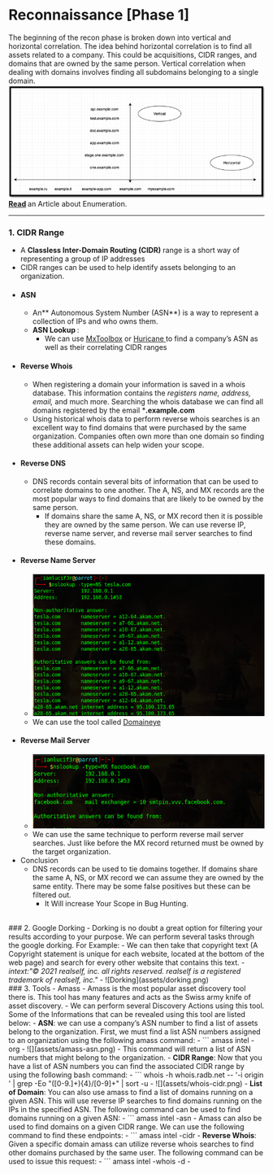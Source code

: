# Reconnaissance [Phase 1]
The beginning of the recon phase is broken down into vertical and horizontal correlation. The idea behind horizontal correlation is to find all assets related to a company. This could be acquisitions, CIDR ranges, and domains that are owned by the same person. Vertical correlation when dealing with domains involves finding all subdomains belonging to a single domain. <br>
![](assets/domain-enumeration.png) <br>
<b>[Read](https://0xpatrik.com/asset-discovery/) </b> an Article about Enumeration. <br>
<hr>

### 1. CIDR Range
- A **Classless Inter-Domain Routing (CIDR)** range is a short way of representing a group of IP addresses
- CIDR ranges can be used to help identify assets belonging to an organization.
- #### ASN 
	- An** Autonomous System Number (ASN**) is a way to represent a collection of IPs and who owns them.
	- <b> ASN Lookup </b> : 
		- We can use [MxToolbox](https://mxtoolbox.com/asn.aspx) or [Huricane ](https://bgp.he.net/) to find a company’s ASN as well as their correlating CIDR ranges
- #### Reverse Whois
	- When registering a domain your information is saved in a whois database. This information contains the *registers name, address, email,* and much more. Searching the whois database we can find all domains registered by the email ***.example.com**
	- Using historical whois data to perform reverse whois searches is an excellent way to find domains that were purchased by the same organization. Companies often own more than one domain so finding these additional assets can help widen your scope.
- #### Reverse DNS
	- DNS records contain several bits of information that can be used to correlate domains to one another. The A, NS, and MX records are the most popular ways to find domains that are likely to be owned by the same person. 
		- If domains share the same A, NS, or MX record then it is possible they are owned by the same person. We can use reverse IP, reverse name server, and reverse mail server searches to find these domains. <br>
- #### Reverse Name Server
	- ![](assets/dns-server-lookup.png)
	-  We can use the tool called [Domaineye](assets/dns-server-lookup) 
 - #### Reverse Mail Server
	 - ![](assets/dns-mail-lookup.png)
	 - We can use the same technique to perform reverse mail server searches. Just like before the MX record returned must be owned by the target organization.
 - Conclusion
	 - DNS records can be used to tie domains together. If domains share the same A, NS, or MX record we can assume they are owned by the same entity. There may be some false positives but these can be filtered out.
		 - It Will increase Your Scope in Bug Hunting.
<br>
### 2. Google Dorking
- Dorking is no doubt a great option for filtering your results according to your purpose. We can perform several tasks through the google dorking. For Example: 
	- We can then take that copyright text (A Copyright statement is unique for each website, located at the bottom of the web page) and search for every other website that contains this text.
	-  <i> intext:"© 2021 realself, inc. all rights reserved. realself is a registered trademark of realself, inc." </i>
	-  ![Dorking](assets/dorking.png)
<br>
### 3. Tools - Amass
- Amass is the most popular asset discovery tool there is. This tool has many features and acts as the Swiss army knife of asset discovery.
- We can perform several Discovery Actions using this tool. Some of the Informations that can be revealed using this tool are listed below: 
	-  <b>ASN</b>: we can use a company’s ASN number to find a list of assets belong to the organization. First, we must find a list ASN numbers assigned to an organization using the following amass command:
		-  ```
		amass intel -org <company name here>
		- ![](assets/amass-asn.png)
		- This command will return a list of ASN numbers that might belong to the organization.
	- <b>CIDR Range</b>: Now that you have a list of ASN numbers you can find the associated CIDR range by using the following bash command:
		- ```
		whois -h whois.radb.net -- '-i origin <ASN Number Here>' | grep -Eo "([0-9.]+){4}/[0-9]+" | sort -u
		-	![](assets/whois-cidr.png)
	-	<b>List of Domain</b>: You can also use amass to find a list of domains running on a given ASN. This will use reverse IP searches to find domains running on the IPs in the specified ASN. The following command can be used to find domains running on a given ASN:
		-	```
		amass intel -asn <ASN Number Here>
		- Amass can also be used to find domains on a given CIDR range. We can use the following command to find these endpoints:
		- ```
		amass intel -cidr <CIDR Range Here>
	- <b>Reverse Whois</b>: Given a specific domain amass can utilize reverse whois searches to find other domains purchased by the same user. The following command can be used to issue this request: 
		- ```
		amass intel -whois -d <Domain Name Here> 
		- 